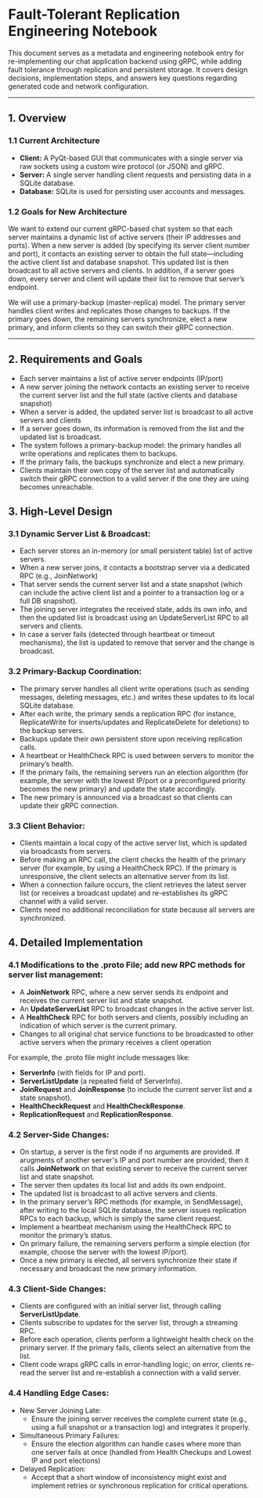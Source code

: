 # Fault-Tolerant Replication Engineering Notebook

This document serves as a metadata and engineering notebook entry for re-implementing our chat application backend using gRPC, while adding fault tolerance through replication and persistent storage. It covers design decisions, implementation steps, and answers key questions regarding generated code and network configuration.

---

## 1. Overview

### 1.1 Current Architecture

- **Client:** A PyQt-based GUI that communicates with a single server via raw sockets using a custom wire protocol (or JSON) and gRPC.
- **Server:** A single server handling client requests and persisting data in a SQLite database.  
- **Database:** SQLite is used for persisting user accounts and messages.

### 1.2 Goals for New Architecture

We want to extend our current gRPC-based chat system so that each server maintains a dynamic list of active servers (their IP addresses and ports). When a new server is added (by specifying its server client number and port), it contacts an existing server to obtain the full state—including the active client list and database snapshot. This updated list is then broadcast to all active servers and clients. In addition, if a server goes down, every server and client will update their list to remove that server’s endpoint.

We will use a primary-backup (master-replica) model. The primary server handles client writes and replicates those changes to backups. If the primary goes down, the remaining servers synchronize, elect a new primary, and inform clients so they can switch their gRPC connection.

---

## 2. Requirements and Goals

- Each server maintains a list of active server endpoints (IP/port)
- A new server joining the network contacts an existing server to receive the current server list and the full state (active clients and database snapshot)
- When a server is added, the updated server list is broadcast to all active servers and clients
- If a server goes down, its information is removed from the list and the updated list is broadcast.
- The system follows a primary-backup model: the primary handles all write operations and replicates them to backups.
- If the primary fails, the backups synchronize and elect a new primary.
- Clients maintain their own copy of the server list and automatically switch their gRPC connection to a valid server if the one they are using becomes unreachable.

## 3. High-Level Design

### 3.1 Dynamic Server List & Broadcast:

- Each server stores an in-memory (or small persistent table) list of active servers.
- When a new server joins, it contacts a bootstrap server via a dedicated RPC (e.g., JoinNetwork)
- That server sends the current server list and a state snapshot (which can include the active client list and a pointer to a transaction log or a full DB snapshot).
- The joining server integrates the received state, adds its own info, and then the updated list is broadcast using an UpdateServerList RPC to all servers and clients.
- In case a server fails (detected through heartbeat or timeout mechanisms), the list is updated to remove that server and the change is broadcast.

### 3.2 Primary-Backup Coordination:

- The primary server handles all client write operations (such as sending messages, deleting messages, etc.) and writes these updates to its local SQLite database.
- After each write, the primary sends a replication RPC (for instance, ReplicateWrite for inserts/updates and ReplicateDelete for deletions) to the backup servers.
- Backups update their own persistent store upon receiving replication calls.
- A heartbeat or HealthCheck RPC is used between servers to monitor the primary’s health.
- If the primary fails, the remaining servers run an election algorithm (for example, the server with the lowest IP/port or a preconfigured priority becomes the new primary) and update the state accordingly.
- The new primary is announced via a broadcast so that clients can update their gRPC connection.

### 3.3 Client Behavior:

- Clients maintain a local copy of the active server list, which is updated via broadcasts from servers.
- Before making an RPC call, the client checks the health of the primary server (for example, by using a HealthCheck RPC). If the primary is unresponsive, the client selects an alternative server from its list. 
- When a connection failure occurs, the client retrieves the latest server list (or receives a broadcast update) and re-establishes its gRPC channel with a valid server.
- Clients need no additional reconciliation for state because all servers are synchronized.

## 4. Detailed Implementation

### 4.1 Modifications to the .proto File; add new RPC methods for server list management:

- A **JoinNetwork** RPC, where a new server sends its endpoint and receives the current server list and state snapshot.
- An **UpdateServerList** RPC to broadcast changes in the active server list.
- A **HealthCheck** RPC for both servers and clients, possibly including an indication of which server is the current primary.
- Changes to all original chat service functions to be broadcasted to other active servers when the primary receives a client operation

For example, the .proto file might include messages like:

- **ServerInfo** (with fields for IP and port).
- **ServerListUpdate** (a repeated field of ServerInfo).
- **JoinRequest** and **JoinResponse** (to include the current server list and a state snapshot).
- **HealthCheckRequest** and **HealthCheckResponse**.
- **ReplicationRequest** and **ReplicationResponse**.

### 4.2 Server-Side Changes:

- On startup, a server is the first node if no arguments are provided. If arugments of another server's IP and port number are provided, then it calls **JoinNetwork** on that existing server to receive the current server list and state snapshot.
- The server then updates its local list and adds its own endpoint.
- The updated list is broadcast to all active servers and clients.
- In the primary server’s RPC methods (for example, in SendMessage), after writing to the local SQLite database, the server issues replication RPCs to each backup, which is simply the same client request.
- Implement a heartbeat mechanism using the HealthCheck RPC to monitor the primary’s status.
- On primary failure, the remaining servers perform a simple election (for example, choose the server with the lowest IP/port).
- Once a new primary is elected, all servers synchronize their state if necessary and broadcast the new primary information.

### 4.3 Client-Side Changes:

- Clients are configured with an initial server list, through calling **ServerListUpdate**.
- Clients subscribe to updates for the server list, through a streaming RPC.
- Before each operation, clients perform a lightweight health check on the primary server. If the primary fails, clients select an alternative from the list.
- Client code wraps gRPC calls in error-handling logic; on error, clients re-read the server list and re-establish a connection with a valid server.

### 4.4 Handling Edge Cases:

- New Server Joining Late:
  - Ensure the joining server receives the complete current state (e.g., using a full snapshot or a transaction log) and integrates it properly.
- Simultaneous Primary Failures:
  - Ensure the election algorithm can handle cases where more than one server fails at once (handled from Health Checkups and Lowest IP and port elections)
- Delayed Replication:
  - Accept that a short window of inconsistency might exist and implement retries or synchronous replication for critical operations.
